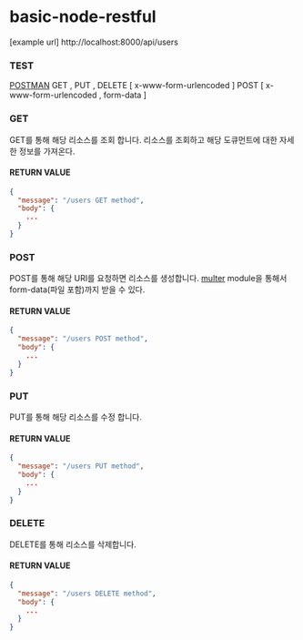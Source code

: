 # basic-node-restful


[example url] http://localhost:8000/api/users

### TEST

[POSTMAN](http://www.getpostman.com/)
GET , PUT , DELETE [ x-www-form-urlencoded ]
POST [ x-www-form-urlencoded , form-data ]

### GET 

GET를 통해 해당 리소스를 조회 합니다. 리소스를 조회하고 해당 도큐먼트에 대한 자세한 정보를 가져온다.

#### RETURN VALUE

```json 
{
  "message": "/users GET method",
  "body": {
    ...
  }
}
```

### POST

POST를 통해 해당 URI를 요청하면 리소스를 생성합니다.
[multer](https://www.npmjs.com/package/multer) module을 통해서 form-data(파일 포함)까지 받을 수 있다. 

#### RETURN VALUE

```json 
{
  "message": "/users POST method",
  "body": {
    ...
  }
}
```

### PUT 

PUT를 통해 해당 리소스를 수정 합니다.

#### RETURN VALUE

```json 
{
  "message": "/users PUT method",
  "body": {
    ...
  }
}
```

### DELETE 

DELETE를 통해 리소스를 삭제합니다.

#### RETURN VALUE

```json 
{
  "message": "/users DELETE method",
  "body": {
    ...
  }
}
```




